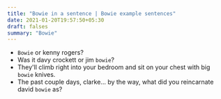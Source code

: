 ```yaml
---
title: "Bowie in a sentence | Bowie example sentences"
date: 2021-01-20T19:57:50+05:30
draft: falses
summary: "Bowie"
---
```

- `Bowie` or kenny rogers?
- Was it davy crockett or jim `bowie`?
- They'll climb right into your bedroom and sit on your chest with big `bowie` knives.
- The past couple days, clarke... by the way, what did you reincarnate david `bowie` as?
                 
